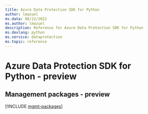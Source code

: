 ```yaml
---
title: Azure Data Protection SDK for Python
author: lmazuel
ms.data: 08/22/2022
ms.author: lmazuel
description: Reference for Azure Data Protection SDK for Python
ms.devlang: python
ms.service: dataprotection
ms.topic: reference
---
```

# Azure Data Protection SDK for Python - preview

## Management packages - preview
[!INCLUDE [mgmt-packages](data-protection-mgmt-index.md)]